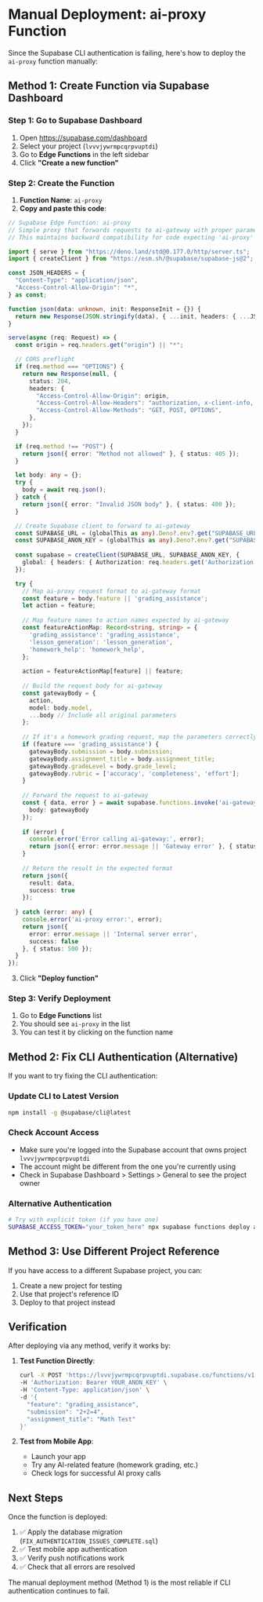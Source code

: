 # Manual Deployment: ai-proxy Function

Since the Supabase CLI authentication is failing, here's how to deploy the `ai-proxy` function manually:

## Method 1: Create Function via Supabase Dashboard

### Step 1: Go to Supabase Dashboard
1. Open https://supabase.com/dashboard
2. Select your project (`lvvvjywrmpcqrpvuptdi`)
3. Go to **Edge Functions** in the left sidebar
4. Click **"Create a new function"**

### Step 2: Create the Function
1. **Function Name**: `ai-proxy`
2. **Copy and paste this code**:

```typescript
// Supabase Edge Function: ai-proxy
// Simple proxy that forwards requests to ai-gateway with proper parameter mapping
// This maintains backward compatibility for code expecting 'ai-proxy' function

import { serve } from "https://deno.land/std@0.177.0/http/server.ts";
import { createClient } from "https://esm.sh/@supabase/supabase-js@2";

const JSON_HEADERS = {
  "Content-Type": "application/json",
  "Access-Control-Allow-Origin": "*",
} as const;

function json(data: unknown, init: ResponseInit = {}) {
  return new Response(JSON.stringify(data), { ...init, headers: { ...JSON_HEADERS, ...(init.headers || {}) } });
}

serve(async (req: Request) => {
  const origin = req.headers.get("origin") || "*";

  // CORS preflight
  if (req.method === "OPTIONS") {
    return new Response(null, {
      status: 204,
      headers: {
        "Access-Control-Allow-Origin": origin,
        "Access-Control-Allow-Headers": "authorization, x-client-info, apikey, content-type",
        "Access-Control-Allow-Methods": "GET, POST, OPTIONS",
      },
    });
  }

  if (req.method !== "POST") {
    return json({ error: "Method not allowed" }, { status: 405 });
  }

  let body: any = {};
  try {
    body = await req.json();
  } catch {
    return json({ error: "Invalid JSON body" }, { status: 400 });
  }

  // Create Supabase client to forward to ai-gateway
  const SUPABASE_URL = (globalThis as any).Deno?.env?.get("SUPABASE_URL") || '';
  const SUPABASE_ANON_KEY = (globalThis as any).Deno?.env?.get("SUPABASE_ANON_KEY") || '';
  
  const supabase = createClient(SUPABASE_URL, SUPABASE_ANON_KEY, {
    global: { headers: { Authorization: req.headers.get('Authorization') || '' } },
  });

  try {
    // Map ai-proxy request format to ai-gateway format
    const feature = body.feature || 'grading_assistance';
    let action = feature;
    
    // Map feature names to action names expected by ai-gateway
    const featureActionMap: Record<string, string> = {
      'grading_assistance': 'grading_assistance',
      'lesson_generation': 'lesson_generation', 
      'homework_help': 'homework_help',
    };
    
    action = featureActionMap[feature] || feature;
    
    // Build the request body for ai-gateway
    const gatewayBody = {
      action,
      model: body.model,
      ...body // Include all original parameters
    };
    
    // If it's a homework grading request, map the parameters correctly
    if (feature === 'grading_assistance') {
      gatewayBody.submission = body.submission;
      gatewayBody.assignment_title = body.assignment_title;
      gatewayBody.gradeLevel = body.grade_level;
      gatewayBody.rubric = ['accuracy', 'completeness', 'effort'];
    }
    
    // Forward the request to ai-gateway
    const { data, error } = await supabase.functions.invoke('ai-gateway', {
      body: gatewayBody
    });
    
    if (error) {
      console.error('Error calling ai-gateway:', error);
      return json({ error: error.message || 'Gateway error' }, { status: 500 });
    }
    
    // Return the result in the expected format
    return json({ 
      result: data,
      success: true
    });
    
  } catch (error: any) {
    console.error('ai-proxy error:', error);
    return json({ 
      error: error.message || 'Internal server error',
      success: false
    }, { status: 500 });
  }
});
```

3. Click **"Deploy function"**

### Step 3: Verify Deployment
1. Go to **Edge Functions** list
2. You should see `ai-proxy` in the list
3. You can test it by clicking on the function name

## Method 2: Fix CLI Authentication (Alternative)

If you want to try fixing the CLI authentication:

### Update CLI to Latest Version
```bash
npm install -g @supabase/cli@latest
```

### Check Account Access
- Make sure you're logged into the Supabase account that owns project `lvvvjywrmpcqrpvuptdi`
- The account might be different from the one you're currently using
- Check in Supabase Dashboard > Settings > General to see the project owner

### Alternative Authentication
```bash
# Try with explicit token (if you have one)
SUPABASE_ACCESS_TOKEN="your_token_here" npx supabase functions deploy ai-proxy --project-ref lvvvjywrmpcqrpvuptdi
```

## Method 3: Use Different Project Reference

If you have access to a different Supabase project, you can:
1. Create a new project for testing
2. Use that project's reference ID
3. Deploy to that project instead

## Verification

After deploying via any method, verify it works by:

1. **Test Function Directly**:
   ```bash
   curl -X POST 'https://lvvvjywrmpcqrpvuptdi.supabase.co/functions/v1/ai-proxy' \
   -H 'Authorization: Bearer YOUR_ANON_KEY' \
   -H 'Content-Type: application/json' \
   -d '{
     "feature": "grading_assistance",
     "submission": "2+2=4",
     "assignment_title": "Math Test"
   }'
   ```

2. **Test from Mobile App**:
   - Launch your app
   - Try any AI-related feature (homework grading, etc.)
   - Check logs for successful AI proxy calls

## Next Steps

Once the function is deployed:
1. ✅ Apply the database migration (`FIX_AUTHENTICATION_ISSUES_COMPLETE.sql`)
2. ✅ Test mobile app authentication
3. ✅ Verify push notifications work
4. ✅ Check that all errors are resolved

The manual deployment method (Method 1) is the most reliable if CLI authentication continues to fail.